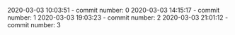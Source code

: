 2020-03-03 10:03:51 - commit number: 0
2020-03-03 14:15:17 - commit number: 1
2020-03-03 19:03:23 - commit number: 2
2020-03-03 21:01:12 - commit number: 3
